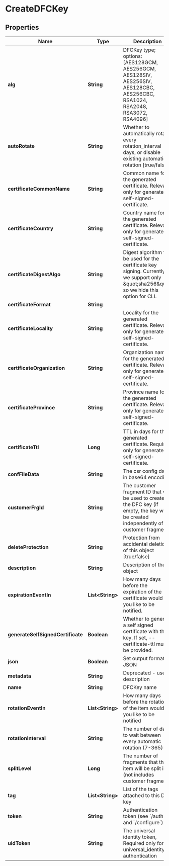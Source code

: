 

# CreateDFCKey


## Properties

| Name | Type | Description | Notes |
|------------ | ------------- | ------------- | -------------|
|**alg** | **String** | DFCKey type; options: [AES128GCM, AES256GCM, AES128SIV, AES256SIV, AES128CBC, AES256CBC, RSA1024, RSA2048, RSA3072, RSA4096] |  |
|**autoRotate** | **String** | Whether to automatically rotate every rotation_interval days, or disable existing automatic rotation [true/false] |  [optional] |
|**certificateCommonName** | **String** | Common name for the generated certificate. Relevant only for generate-self-signed-certificate. |  [optional] |
|**certificateCountry** | **String** | Country name for the generated certificate. Relevant only for generate-self-signed-certificate. |  [optional] |
|**certificateDigestAlgo** | **String** | Digest algorithm to be used for the certificate key signing. Currently, we support only \&quot;sha256\&quot; so we hide this option for CLI. |  [optional] |
|**certificateFormat** | **String** |  |  [optional] |
|**certificateLocality** | **String** | Locality for the generated certificate. Relevant only for generate-self-signed-certificate. |  [optional] |
|**certificateOrganization** | **String** | Organization name for the generated certificate. Relevant only for generate-self-signed-certificate. |  [optional] |
|**certificateProvince** | **String** | Province name for the generated certificate. Relevant only for generate-self-signed-certificate. |  [optional] |
|**certificateTtl** | **Long** | TTL in days for the generated certificate. Required only for generate-self-signed-certificate. |  [optional] |
|**confFileData** | **String** | The csr config data in base64 encoding |  [optional] |
|**customerFrgId** | **String** | The customer fragment ID that will be used to create the DFC key (if empty, the key will be created independently of a customer fragment) |  [optional] |
|**deleteProtection** | **String** | Protection from accidental deletion of this object [true/false] |  [optional] |
|**description** | **String** | Description of the object |  [optional] |
|**expirationEventIn** | **List&lt;String&gt;** | How many days before the expiration of the certificate would you like to be notified. |  [optional] |
|**generateSelfSignedCertificate** | **Boolean** | Whether to generate a self signed certificate with the key. If set, --certificate-ttl must be provided. |  [optional] |
|**json** | **Boolean** | Set output format to JSON |  [optional] |
|**metadata** | **String** | Deprecated - use description |  [optional] |
|**name** | **String** | DFCKey name |  |
|**rotationEventIn** | **List&lt;String&gt;** | How many days before the rotation of the item would you like to be notified |  [optional] |
|**rotationInterval** | **String** | The number of days to wait between every automatic rotation (7-365) |  [optional] |
|**splitLevel** | **Long** | The number of fragments that the item will be split into (not includes customer fragment) |  [optional] |
|**tag** | **List&lt;String&gt;** | List of the tags attached to this DFC key |  [optional] |
|**token** | **String** | Authentication token (see &#x60;/auth&#x60; and &#x60;/configure&#x60;) |  [optional] |
|**uidToken** | **String** | The universal identity token, Required only for universal_identity authentication |  [optional] |



